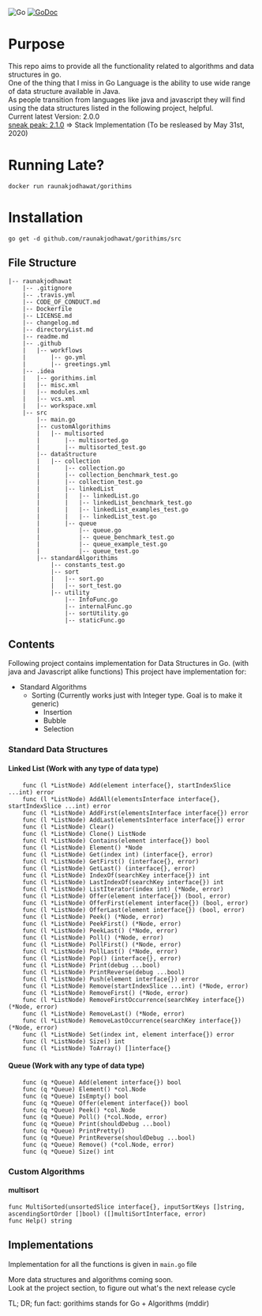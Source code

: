 ![Go](https://travis-ci.org/raunakjodhawat/gorithims.svg?branch=master)
[![GoDoc](https://godoc.org/github.com/raunakjodhawat/multisort?status.svg)](https://pkg.go.dev/mod/github.com/raunakjodhawat/gorithims?tab=overview)

# Purpose
This repo aims to provide all the functionality related to algorithms and data structures in go.   
One of the thing that I miss in Go Language is the ability to use wide range of data structure available in Java.  
As people transition from languages like java and javascript they will find using the data structures listed in the following project, helpful.  
Current latest Version: 2.0.0  
[sneak peak: 2.1.0](https://github.com/raunakjodhawat/gorithims/pull/7) => Stack Implementation (To be resleased by May 31st, 2020)

# Running Late?
```clickhouse
docker run raunakjodhawat/gorithims
```
# Installation
```
go get -d github.com/raunakjodhawat/gorithims/src
```

## File Structure
```
|-- raunakjodhawat
    |-- .gitignore
    |-- .travis.yml
    |-- CODE_OF_CONDUCT.md
    |-- Dockerfile
    |-- LICENSE.md
    |-- changelog.md
    |-- directoryList.md
    |-- readme.md
    |-- .github
    |   |-- workflows
    |       |-- go.yml
    |       |-- greetings.yml
    |-- .idea
    |   |-- gorithims.iml
    |   |-- misc.xml
    |   |-- modules.xml
    |   |-- vcs.xml
    |   |-- workspace.xml
    |-- src
        |-- main.go
        |-- customAlgorithims
        |   |-- multisorted
        |       |-- multisorted.go
        |       |-- multisorted_test.go
        |-- dataStructure
        |   |-- collection
        |       |-- collection.go
        |       |-- collection_benchmark_test.go
        |       |-- collection_test.go
        |       |-- linkedList
        |       |   |-- linkedList.go
        |       |   |-- linkedList_benchmark_test.go
        |       |   |-- linkedList_examples_test.go
        |       |   |-- linkedList_test.go
        |       |-- queue
        |           |-- queue.go
        |           |-- queue_benchmark_test.go
        |           |-- queue_example_test.go
        |           |-- queue_test.go
        |-- standardAlgorithims
            |-- constants_test.go
            |-- sort
            |   |-- sort.go
            |   |-- sort_test.go
            |-- utility
                |-- InfoFunc.go
                |-- internalFunc.go
                |-- sortUtility.go
                |-- staticFunc.go
```

## Contents
Following project contains implementation for Data Structures in Go. (with java and Javascript alike functions)
This project have implementation for:
- Standard Algorithms
    - Sorting (Currently works just with Integer type. Goal is to make it generic)
        - Insertion
        - Bubble
        - Selection
### Standard Data Structures
#### Linked List (Work with any type of data type)
```clickhouse
    func (l *ListNode) Add(element interface{}, startIndexSlice ...int) error
    func (l *ListNode) AddAll(elementsInterface interface{}, startIndexSlice ...int) error
    func (l *ListNode) AddFirst(elementsInterface interface{}) error
    func (l *ListNode) AddLast(elementsInterface interface{}) error
    func (l *ListNode) Clear()
    func (l *ListNode) Clone() ListNode
    func (l *ListNode) Contains(element interface{}) bool
    func (l *ListNode) Element() *Node
    func (l *ListNode) Get(index int) (interface{}, error)
    func (l *ListNode) GetFirst() (interface{}, error)
    func (l *ListNode) GetLast() (interface{}, error)
    func (l *ListNode) IndexOf(searchKey interface{}) int
    func (l *ListNode) LastIndexOf(searchKey interface{}) int
    func (l *ListNode) ListIterator(index int) (*Node, error)
    func (l *ListNode) Offer(element interface{}) (bool, error)
    func (l *ListNode) OfferFirst(element interface{}) (bool, error)
    func (l *ListNode) OfferLast(element interface{}) (bool, error)
    func (l *ListNode) Peek() (*Node, error)
    func (l *ListNode) PeekFirst() (*Node, error)
    func (l *ListNode) PeekLast() (*Node, error)
    func (l *ListNode) Poll() (*Node, error)
    func (l *ListNode) PollFirst() (*Node, error)
    func (l *ListNode) PollLast() (*Node, error)
    func (l *ListNode) Pop() (interface{}, error)
    func (l *ListNode) Print(debug ...bool)
    func (l *ListNode) PrintReverse(debug ...bool)
    func (l *ListNode) Push(element interface{}) error
    func (l *ListNode) Remove(startIndexSlice ...int) (*Node, error)
    func (l *ListNode) RemoveFirst() (*Node, error)
    func (l *ListNode) RemoveFirstOccurrence(searchKey interface{}) (*Node, error)
    func (l *ListNode) RemoveLast() (*Node, error)
    func (l *ListNode) RemoveLastOccurrence(searchKey interface{}) (*Node, error)
    func (l *ListNode) Set(index int, element interface{}) error
    func (l *ListNode) Size() int
    func (l *ListNode) ToArray() []interface{}
```
#### Queue (Work with any type of data type)
```clickhouse
    func (q *Queue) Add(element interface{}) bool
    func (q *Queue) Element() *col.Node
    func (q *Queue) IsEmpty() bool
    func (q *Queue) Offer(element interface{}) bool
    func (q *Queue) Peek() *col.Node
    func (q *Queue) Poll() (*col.Node, error)
    func (q *Queue) Print(shouldDebug ...bool)
    func (q *Queue) PrintPretty()
    func (q *Queue) PrintReverse(shouldDebug ...bool)
    func (q *Queue) Remove() (*col.Node, error)
    func (q *Queue) Size() int
```

### Custom Algorithms
#### multisort  
```cassandraql
func MultiSorted(unsortedSlice interface{}, inputSortKeys []string, ascendingSortOrder []bool) ([]multiSortInterface, error)
func Help() string
```
## Implementations
Implementation for all the functions is given in `main.go` file
 
More data structures and algorithms coming soon.  
Look at the project section, to figure out what's the next release cycle

TL; DR; fun fact: gorithims stands for Go + Algorithms  (mddir)
